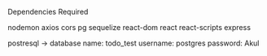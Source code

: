 Dependencies Required

nodemon
axios
cors
pg
sequelize
react-dom
react
react-scripts
express

postresql -> database name: todo_test
             username: postgres
             password: Akul